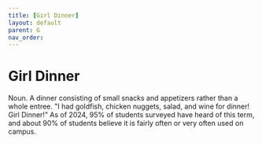 ```yaml
---
title: [Girl Dinner]
layout: default
parent: G
nav_order:
---
```


# Girl Dinner

Noun. A dinner consisting of small snacks and appetizers rather than a whole entree. "I had goldfish, chicken nuggets, salad, and wine for dinner! Girl Dinner!" As of 2024, 95% of students surveyed have heard of this term, and about 90% of students believe it is fairly often or very often used on campus.
